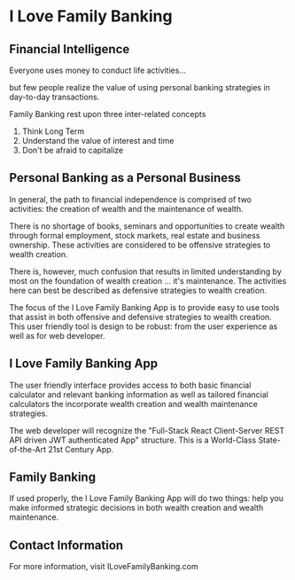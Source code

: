 # I Love Family Banking

## Financial Intelligence

Everyone uses money to conduct life activities...

but few people realize the value of using personal banking strategies in day-to-day transactions.

Family Banking rest upon three inter-related concepts

1. Think Long Term
2. Understand the value of interest and time
3. Don't be afraid to capitalize

## Personal Banking as a Personal Business

In general, the path to financial independence is comprised of two activities: the creation of wealth and the maintenance of wealth.

There is no shortage of books, seminars and opportunities to create wealth through formal employment, stock markets, real estate and  business ownership. These activities are considered to be offensive strategies to wealth creation.

There is, however, much confusion that results in limited understanding by most on the foundation of wealth creation ... it's maintenance. The activities here can best be described as defensive strategies to wealth creation.

The focus of the I Love Family Banking App is to provide easy to use tools that assist in both offensive and defensive strategies to wealth creation.  This user friendly tool is design to be robust: from the user experience as well as for web developer.

## I Love Family Banking App

The user friendly interface provides access to both basic financial calculator and relevant banking information as well as tailored financial calculators the incorporate wealth creation and wealth maintenance strategies.

The web developer will recognize the "Full-Stack React Client-Server REST API driven JWT authenticated App" structure.
This is a World-Class State-of-the-Art 21st Century App.

## Family Banking

If used properly, the I Love Family Banking App will do two things: help you make informed strategic decisions in both wealth creation 
and wealth maintenance.

## Contact Information

For more information, visit ILoveFamilyBanking.com

